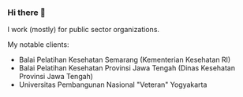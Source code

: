 ### Hi there 👋

I work (mostly) for public sector organizations.

My notable clients:
* Balai Pelatihan Kesehatan Semarang (Kementerian Kesehatan RI)
* Balai Pelatihan Kesehatan Provinsi Jawa Tengah (Dinas Kesehatan Provinsi Jawa Tengah)
* Universitas Pembangunan Nasional "Veteran" Yogyakarta
